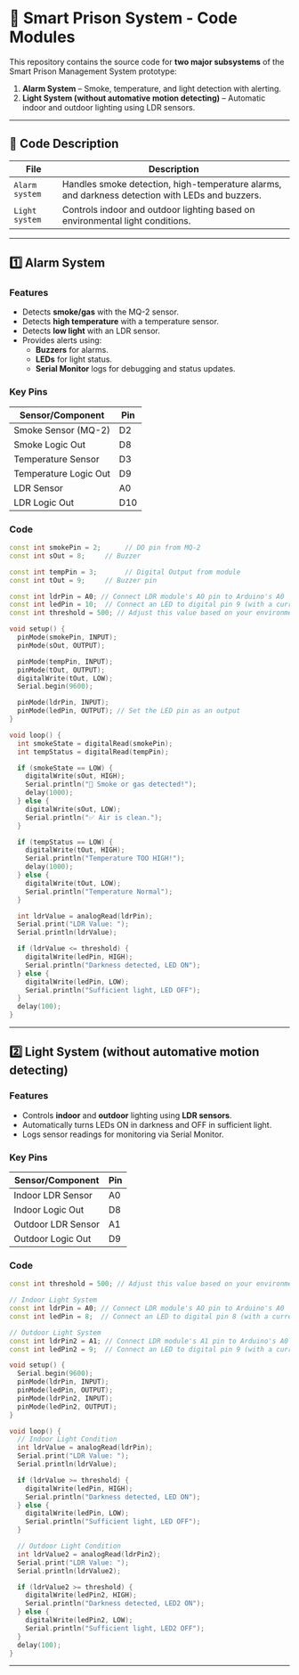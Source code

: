 # 🔌 Smart Prison System - Code Modules

This repository contains the source code for **two major subsystems** of the Smart Prison Management System prototype:

1. **Alarm System** – Smoke, temperature, and light detection with alerting.
2. **Light System (without automative motion detecting)** – Automatic indoor and outdoor lighting using LDR sensors.

---

## 📁 Code Description

| File | Description |
|-------|-------------|
| `Alarm system` | Handles smoke detection, high-temperature alarms, and darkness detection with LEDs and buzzers. |
| `Light system` | Controls indoor and outdoor lighting based on environmental light conditions. |

---

## 1️⃣ Alarm System

### **Features**
- Detects **smoke/gas** with the MQ-2 sensor.
- Detects **high temperature** with a temperature sensor.
- Detects **low light** with an LDR sensor.
- Provides alerts using:
  - **Buzzers** for alarms.
  - **LEDs** for light status.
  - **Serial Monitor** logs for debugging and status updates.

### **Key Pins**
| Sensor/Component | Pin |
|------------------|------|
| Smoke Sensor (MQ-2) | D2 |
| Smoke Logic Out | D8 |
| Temperature Sensor | D3 |
| Temperature Logic Out | D9 |
| LDR Sensor | A0 |
| LDR Logic Out | D10 |

### **Code**
```cpp
const int smokePin = 2;      // DO pin from MQ-2
const int sOut = 8;     // Buzzer

const int tempPin = 3;       // Digital Output from module
const int tOut = 9;     // Buzzer pin

const int ldrPin = A0; // Connect LDR module's AO pin to Arduino's A0
const int ledPin = 10;  // Connect an LED to digital pin 9 (with a current-limiting resistor)
const int threshold = 500; // Adjust this value based on your environment and desired sensitivity

void setup() {
  pinMode(smokePin, INPUT);
  pinMode(sOut, OUTPUT);

  pinMode(tempPin, INPUT);
  pinMode(tOut, OUTPUT);
  digitalWrite(tOut, LOW);
  Serial.begin(9600);

  pinMode(ldrPin, INPUT);
  pinMode(ledPin, OUTPUT); // Set the LED pin as an output
}

void loop() {
  int smokeState = digitalRead(smokePin);
  int tempStatus = digitalRead(tempPin);

  if (smokeState == LOW) {
    digitalWrite(sOut, HIGH);
    Serial.println("🚨 Smoke or gas detected!");
    delay(1000);
  } else {
    digitalWrite(sOut, LOW);
    Serial.println("✅ Air is clean.");
  }

  if (tempStatus == LOW) {
    digitalWrite(tOut, HIGH);
    Serial.println("Temperature TOO HIGH!");
    delay(1000);
  } else {
    digitalWrite(tOut, LOW);
    Serial.println("Temperature Normal");
  }

  int ldrValue = analogRead(ldrPin);
  Serial.print("LDR Value: ");
  Serial.println(ldrValue);

  if (ldrValue <= threshold) {
    digitalWrite(ledPin, HIGH);
    Serial.println("Darkness detected, LED ON");
  } else {
    digitalWrite(ledPin, LOW);
    Serial.println("Sufficient light, LED OFF");
  }
  delay(100);
}
```

---

## 2️⃣ Light System (without automative motion detecting)

### **Features**
- Controls **indoor** and **outdoor** lighting using **LDR sensors**.
- Automatically turns LEDs ON in darkness and OFF in sufficient light.
- Logs sensor readings for monitoring via Serial Monitor.

### **Key Pins**
| Sensor/Component | Pin |
|------------------|------|
| Indoor LDR Sensor | A0 |
| Indoor Logic Out | D8 |
| Outdoor LDR Sensor | A1 |
| Outdoor Logic Out | D9 |

### **Code**
```cpp
const int threshold = 500; // Adjust this value based on your environment and desired sensitivity

// Indoor Light System
const int ldrPin = A0; // Connect LDR module's AO pin to Arduino's A0
const int ledPin = 8;  // Connect an LED to digital pin 8 (with a current-limiting resistor)

// Outdoor Light System
const int ldrPin2 = A1; // Connect LDR module's A1 pin to Arduino's A0
const int ledPin2 = 9;  // Connect an LED to digital pin 9 (with a current-limiting resistor)

void setup() {
  Serial.begin(9600);
  pinMode(ldrPin, INPUT);
  pinMode(ledPin, OUTPUT);
  pinMode(ldrPin2, INPUT);
  pinMode(ledPin2, OUTPUT);
}

void loop() {
  // Indoor Light Condition
  int ldrValue = analogRead(ldrPin);
  Serial.print("LDR Value: ");
  Serial.println(ldrValue);

  if (ldrValue >= threshold) {
    digitalWrite(ledPin, HIGH);
    Serial.println("Darkness detected, LED ON");
  } else {
    digitalWrite(ledPin, LOW);
    Serial.println("Sufficient light, LED OFF");
  }

  // Outdoor Light Condition
  int ldrValue2 = analogRead(ldrPin2);
  Serial.print("LDR Value: ");
  Serial.println(ldrValue2);

  if (ldrValue2 >= threshold) {
    digitalWrite(ledPin2, HIGH);
    Serial.println("Darkness detected, LED2 ON");
  } else {
    digitalWrite(ledPin2, LOW);
    Serial.println("Sufficient light, LED2 OFF");
  }
  delay(100);
}
```

---

